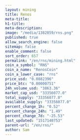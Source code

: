 ```yaml
---
layout: mining
title: Renos
meta-title: 
h1-title: 
meta-description: 
image: "/media/1382859/rns.png"
published: true
allow_search_engine: false
sitemap: false
enable_comment: false
sort_order: 657
permalink: "/en/rns/mining.html"
coin_a_symbol: "RNS"
coin_a_name: "RenosCoin"
coin_a_lower_case: "rns"
price_usd: "0.0882396"
price_btc: "0.00000751"
24h_volume_usd: "3863.36"
market_cap_usd: "33356077.0"
total_supply: "33356077.0"
available_supply: "33356077.0"
percent_change_1h: "0.52"
percent_change_24h: "1.49"
percent_change_7d: "-25.53"
last_updated: "1517140753"
parent-url: "/en/rns/"
author: Sam
---
```


